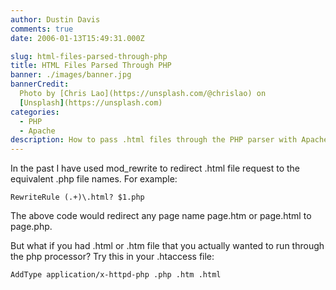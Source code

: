 ```yaml
---
author: Dustin Davis
comments: true
date: 2006-01-13T15:49:31.000Z

slug: html-files-parsed-through-php
title: HTML Files Parsed Through PHP
banner: ./images/banner.jpg
bannerCredit:
  Photo by [Chris Lao](https://unsplash.com/@chrislao) on
  [Unsplash](https://unsplash.com)
categories:
  - PHP
  - Apache
description: How to pass .html files through the PHP parser with Apache
---
```


In the past I have used mod_rewrite to redirect .html file request to the
equivalent .php file names. For example:

```text
RewriteRule (.+)\.html? $1.php
```

The above code would redirect any page name page.htm or page.html to page.php.

But what if you had .html or .htm file that you actually wanted to run through
the php processor? Try this in your .htaccess file:

```text
AddType application/x-httpd-php .php .htm .html
```
